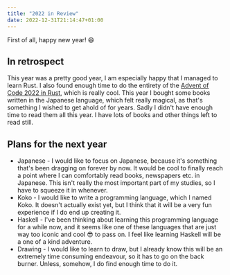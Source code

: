 ```yaml
---
title: "2022 in Review"
date: 2022-12-31T21:14:47+01:00
---
```


First of all, happy new year! :smile:

## In retrospect

This year was a pretty good year, I am especially happy that I managed to learn Rust. I also found enough time to do the entirety of the [Advent of Code 2022 in Rust](https://github.com/kamoshi/advent-of-code/tree/master/2022/rust/src/solutions), which is really cool. This year I bought some books written in the Japanese language, which felt really magical, as that's something I wished to get ahold of for years. Sadly I didn't have enough time to read them all this year. I have lots of books and other things left to read still.

## Plans for the next year
- Japanese - I would like to focus on Japanese, because it's something that's been dragging on forever by now. It would be cool to finally reach a point where I can comfortably read books, newspapers etc. in Japanese. This isn't really the most important part of my studies, so I have to squeeze it in whenever.
- Koko - I would like to write a programming language, which I named Koko. It doesn't actually exist yet, but I think that it will be a very fun experience if I do end up creating it.
- Haskell - I've been thinking about learning this programming language for a while now, and it seems like one of these languages that are just way too iconic and cool :sunglasses: to pass on. I feel like learning Haskell will be a one of a kind adventure.
- Drawing - I would like to learn to draw, but I already know this will be an extremely time consuming endeavour, so it has to go on the back burner. Unless, somehow, I do find enough time to do it.
